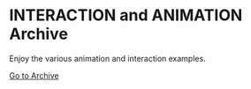 # INTERACTION and ANIMATION Archive
Enjoy the various animation and interaction examples.

[Go to Archive](https://gyofeel.github.io/interaction-and-animation-archive/)